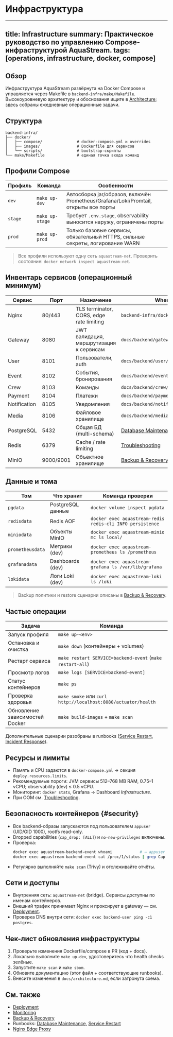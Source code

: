 # Инфраструктура

---
title: Infrastructure
summary: Практическое руководство по управлению Compose-инфраструктурой AquaStream.
tags: [operations, infrastructure, docker, compose]
---

## Обзор

Инфраструктура AquaStream развёрнута на Docker Compose и управляется через Makefile в `backend-infra/make/Makefile`. Высокоуровневую архитектуру и обоснования ищите в [Architecture](../architecture.md); здесь собраны ежедневные операционные задачи.

## Структура

```
backend-infra/
├── docker/
│   ├── compose/               # docker-compose.yml и overrides
│   ├── images/                # Dockerfile для сервисов
│   └── scripts/               # bootstrap-скрипты
└── make/Makefile              # единая точка входа команд
```

## Профили Compose

| Профиль | Команда | Особенности |
|---------|---------|-------------|
| `dev`   | `make up-dev` | Автосборка jar/образов, включён Prometheus/Grafana/Loki/Promtail, открыты все порты |
| `stage` | `make up-stage` | Требует `.env.stage`, observability выносится наружу, ограничены порты |
| `prod`  | `make up-prod` | Только базовые сервисы, обязательный HTTPS, сильные секреты, логирование WARN |

> Все профили используют одну сеть `aquastream-net`. Проверить состояние: `docker network inspect aquastream-net`.

## Инвентарь сервисов (операционный минимум)

| Сервис | Порт | Назначение | Where to look |
|--------|------|------------|----------------|
| Nginx | 80/443 | TLS terminator, CORS, edge rate limiting | `backend-infra/docker/compose/nginx.conf` |
| Gateway | 8080 | JWT валидация, маршрутизация к сервисам | `docs/backend/gateway/operations.md` |
| User | 8101 | Пользователи, auth | `docs/backend/user/operations.md` |
| Event | 8102 | События, бронирования | `docs/backend/event/operations.md` |
| Crew | 8103 | Команды | `docs/backend/crew/operations.md` |
| Payment | 8104 | Платежи | `docs/backend/payment/operations.md` |
| Notification | 8105 | Уведомления | `docs/backend/notification/operations.md` |
| Media | 8106 | Файловое хранилище | `docs/backend/media/operations.md` |
| PostgreSQL | 5432 | Общая БД (multi-schema) | [Database Maintenance](runbooks/database-maintenance.md) |
| Redis | 6379 | Cache / rate limiting | [Troubleshooting](troubleshooting.md#redis-issues) |
| MinIO | 9000/9001 | Объектное хранилище | [Backup & Recovery](backup-recovery.md) |

## Данные и тома

| Том | Что хранит | Команда проверки |
|-----|------------|------------------|
| `pgdata` | PostgreSQL данные | `docker volume inspect pgdata` |
| `redisdata` | Redis AOF | `docker exec aquastream-redis redis-cli INFO persistence` |
| `miniodata` | Объекты MinIO | `docker exec aquastream-minio mc ls local/` |
| `prometheusdata` | Метрики (dev) | `docker exec aquastream-prometheus ls /prometheus` |
| `grafanadata` | Dashboards (dev) | `docker exec aquastream-grafana ls /var/lib/grafana` |
| `lokidata` | Логи Loki (dev) | `docker exec aquastream-loki ls /loki` |

> Backup политики и restore сценарии описаны в [Backup & Recovery](backup-recovery.md).

## Частые операции

| Задача | Команда |
|--------|---------|
| Запуск профиля | `make up-<env>` |
| Остановка и очистка | `make down` (контейнеры + volumes) |
| Рестарт сервиса | `make restart SERVICE=backend-event` (`make restart-all`) |
| Просмотр логов | `make logs [SERVICE=backend-event]` |
| Статус контейнеров | `make ps` |
| Проверка здоровья | `make smoke` или `curl http://localhost:8080/actuator/health` |
| Обновление зависимостей Docker | `make build-images` + `make scan` |

Дополнительные сценарии разобраны в runbooks ([Service Restart](runbooks/service-restart.md), [Incident Response](runbooks/incident-response.md)).

## Ресурсы и лимиты

- Память и CPU задаются в `docker-compose.yml` → секция `deploy.resources.limits`.
- Рекомендуемые пороги: JVM сервисы 512–768 MB RAM, 0.75–1 vCPU; observability (dev) ≤ 0.5 vCPU.
- Мониторинг: `docker stats`, Grafana → Dashboard *Infrastructure*.
- При OOM см. [Troubleshooting](troubleshooting.md#performance-issues).

## Безопасность контейнеров {#security}

- Все backend-образы запускаются под пользователем `appuser` (UID/GID 1000), rootfs read-only.
- Dropped capabilities (`cap_drop: [ALL]`) и `no-new-privileges` включены.
- Проверка:
  ```bash
  docker exec aquastream-backend-event whoami            # → appuser
  docker exec aquastream-backend-event cat /proc/1/status | grep Cap
  ```
- Регулярно выполняйте `make scan` (Trivy) и отслеживайте отчёты.

## Сети и доступы

- Внутренняя сеть: `aquastream-net` (bridge). Сервисы доступны по именам контейнеров.
- Внешний трафик принимает Nginx и проксирует в gateway — см. [Deployment](deployment.md).
- Проверка DNS внутри сети: `docker exec backend-user ping -c1 postgres`.

## Чек-лист обновления инфраструктуры

1. Проверьте изменения Dockerfile/compose в PR (код + docs).
2. Локально выполните `make up-dev`, удостоверитесь что health checks зелёные.
3. Запустите `make scan` и `make sbom`.
4. Обновите документацию (этот файл + соответствующие runbooks).
5. Внесите изменения в `docs/architecture.md`, если затронута схема.

## См. также

- [Deployment](deployment.md)
- [Monitoring](monitoring.md)
- [Backup & Recovery](backup-recovery.md)
- Runbooks: [Database Maintenance](runbooks/database-maintenance.md), [Service Restart](runbooks/service-restart.md)
- [Nginx Edge Proxy](nginx.md)
